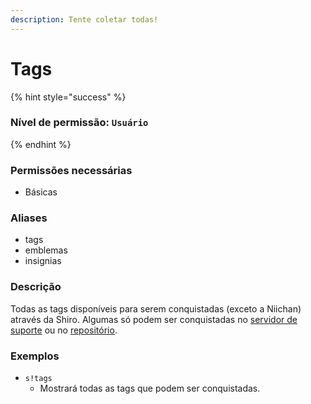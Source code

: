 ```yaml
---
description: Tente coletar todas!
---
```


# Tags

{% hint style="success" %}
### Nível de permissão: `Usuário`
{% endhint %}

### Permissões necessárias

* Básicas

### Aliases

* tags
* emblemas
* insignias

### Descrição

Todas as tags disponíveis para serem conquistadas \(exceto a Niichan\) através da Shiro. Algumas só podem ser conquistadas no [servidor de suporte](https://discord.gg/9sgkzna) ou no [repositório](https://github.com/OtagamerZ/ShiroJBot).

### Exemplos

* `s!tags`
  * Mostrará todas as tags que podem ser conquistadas.

